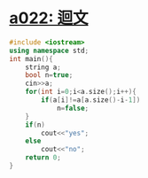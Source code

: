 # [a022: 迴文](https://zerojudge.tw/ShowProblem?problemid=a022)
```cpp
#include <iostream>
using namespace std;
int main(){
	string a;
	bool n=true;
	cin>>a;
	for(int i=0;i<a.size();i++){
		if(a[i]!=a[a.size()-i-1])
			n=false;
	}
	if(n)
		cout<<"yes";
	else
		cout<<"no";
	return 0;	
}
```
